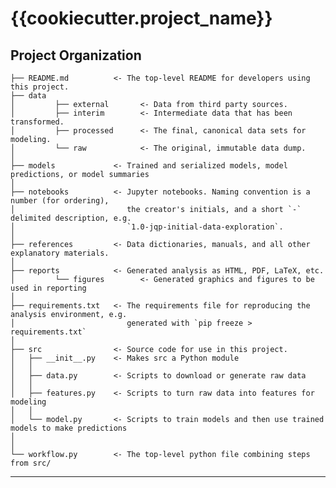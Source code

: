 {{cookiecutter.project_name}}
==============================

Project Organization
------------

    ├── README.md          <- The top-level README for developers using this project.
    ├── data
    │         ├── external       <- Data from third party sources.
    │         ├── interim        <- Intermediate data that has been transformed.
    │         ├── processed      <- The final, canonical data sets for modeling.
    │         └── raw            <- The original, immutable data dump.
    │
    ├── models             <- Trained and serialized models, model predictions, or model summaries
    │
    ├── notebooks          <- Jupyter notebooks. Naming convention is a number (for ordering),
    │                         the creator's initials, and a short `-` delimited description, e.g.
    │                         `1.0-jqp-initial-data-exploration`.
    │
    ├── references         <- Data dictionaries, manuals, and all other explanatory materials.
    │
    ├── reports            <- Generated analysis as HTML, PDF, LaTeX, etc.
    │         └── figures        <- Generated graphics and figures to be used in reporting
    │
    ├── requirements.txt   <- The requirements file for reproducing the analysis environment, e.g.
    │                         generated with `pip freeze > requirements.txt`
    │
    ├── src                <- Source code for use in this project.
    │   ├── __init__.py    <- Makes src a Python module
    │   │
    │   ├── data.py        <- Scripts to download or generate raw data
    │   │
    │   ├── features.py    <- Scripts to turn raw data into features for modeling
    │   │
    │   └── model.py       <- Scripts to train models and then use trained models to make predictions
    │
    │
    └── workflow.py        <- The top-level python file combining steps from src/


--------

